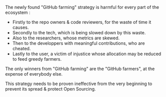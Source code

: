 The newly found "GitHub farming" strategy is harmful for every part of the ecosystem :

* Firstly to the repo owners & code reviewers, for the waste of time it causes.
* Secondly to the tech, which is being slowed down by this waste.
* Also to the researchers, whose metrics are skewed.
* Then to the developpers with meaningful contributions, who are cheated.
* Lastly to the user, a victim of injustice whose allocation may be reduced to feed greedy farmers.

The only winners from "GitHub farming" are the "GitHub farmers", at the expense of everybody else.

This strategy needs to be proven ineffective from the very beginning to prevent its spread & protect Open Sourcing.
